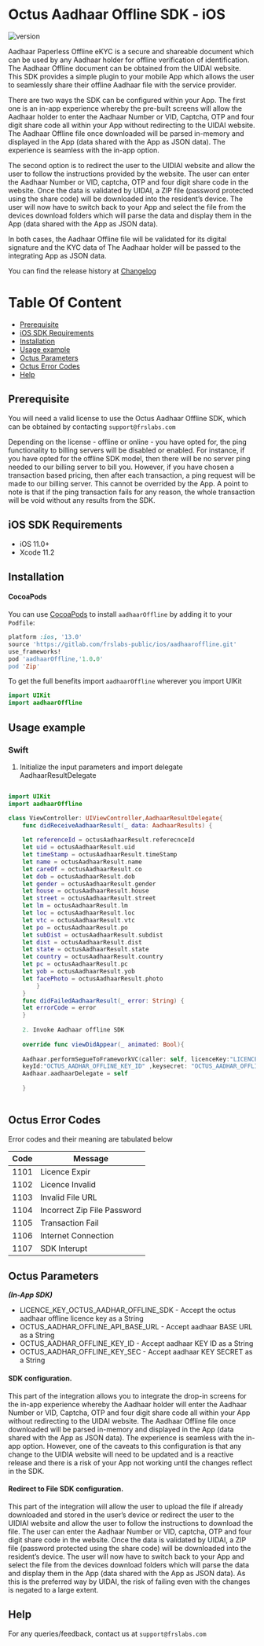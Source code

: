 # Octus Aadhaar Offline SDK - iOS
![version](https://img.shields.io/badge/version-v1.0.0-blue)

Aadhaar Paperless Offline eKYC is a secure and shareable document which can be used by any Aadhaar holder for offline verification of identification. The Aadhaar Offline document can be obtained from the UIDAI website. This SDK provides a simple plugin to your mobile App which allows the user to seamlessly share their offline Aadhaar file with the service provider. 


There are two ways the SDK can be configured within your App. The first one is an in-app experience whereby the pre-built screens will allow the Aadhaar holder to enter the Aadhaar Number or VID, Captcha, OTP and four digit share code all within your App without redirecting to the UIDAI website. The Aadhaar Offline file once downloaded will be parsed in-memory and displayed in the App (data shared with the App as JSON data). The experience is seamless with the in-app option.


The second option is to redirect the user to the UIDIAI website and allow the user to follow the instructions provided by the website. The user can enter the Aadhaar Number or VID, captcha, OTP and four digit share code in the website. Once the data is validated by UIDAI, a ZIP file (password protected using the share code) will be downloaded into the resident’s device. The user will now have to switch back to your App and select the file from the devices download folders which will parse the data and display them in the App (data shared with the App as JSON data). 


In both cases, the Aadhaar Offline file will be validated for its digital signature and the KYC data of The Aadhaar holder will be passed to the integrating App as JSON data.

You can find the release history at [Changelog](CHANGELOG.md)

# Table Of Content
- [Prerequisite](#prerequisite)
- [iOS SDK Requirements](#requirements)
- [Installation](#installation)
- [Usage example](#Usage-example)
- [Octus Parameters](#octus-parameters)
- [Octus Error Codes](#octus-error-codes)
- [Help](#help)

## Prerequisite


You will need a valid license to use the Octus Aadhaar Offline SDK, which can be obtained by contacting `support@frslabs.com` 

Depending on the license - offline or online - you have opted for, the ping functionality to billing servers will be disabled or enabled. For instance, if you have opted for the offline SDK model, then there will be no server ping needed to our billing server to bill you. However, if you have chosen a transaction based pricing, then after each transaction, a ping request will be made to our billing server. This cannot be overrided by the App. A point to note is that if the ping transaction fails for any reason, the whole transaction will be void without any results from the SDK.


## iOS SDK Requirements

- iOS 11.0+
- Xcode 11.2


## Installation

#### CocoaPods
You can use [CocoaPods](http://cocoapods.org/) to install `aadhaarOffline` by adding it to your `Podfile`:

```ruby
platform :ios, '13.0'
source 'https://gitlab.com/frslabs-public/ios/aadhaaroffline.git'
use_frameworks!
pod 'aadhaarOffline,'1.0.0'
pod 'Zip'
```

To get the full benefits import `aadhaarOffline` wherever you import UIKit

``` swift
import UIKit
import aadhaarOffline
```


## Usage example

### Swift

1. Initialize the input parameters and import delegate AadhaarResultDelegate
```swift

import UIKit
import aadhaarOffline

class ViewController: UIViewController,AadhaarResultDelegate{
    func didReceiveAadhaarResult(_ data: AadhaarResults) {
       
    let referenceId = octusAadhaarResult.referecnceId
    let uid = octusAadhaarResult.uid
    let timeStamp = octusAadhaarResult.timeStamp
    let name = octusAadhaarResult.name
    let careOf = octusAadhaarResult.co
    let dob = octusAadhaarResult.dob
    let gender = octusAadhaarResult.gender
    let house = octusAadhaarResult.house
    let street = octusAadhaarResult.street
    let lm = octusAadhaarResult.lm
    let loc = octusAadhaarResult.loc
    let vtc = octusAadhaarResult.vtc
    let po = octusAadhaarResult.po
    let subDist = octusAadhaarResult.subdist
    let dist = octusAadhaarResult.dist
    let state = octusAadhaarResult.state
    let country = octusAadhaarResult.country
    let pc = octusAadhaarResult.pc
    let yob = octusAadhaarResult.yob
    let facePhoto = octusAadhaarResult.photo
        }
    }
    func didFailedAadhaarResult(_ error: String) {
    let errorCode = error
    }
    
    2. Invoke Aadhaar offline SDK
   
    override func viewDidAppear(_ animated: Bool){
   
    Aadhaar.performSegueToFrameworkVC(caller: self, licenceKey:"LICENCE_KEY_OCTUS_AADHAR_OFFLINE_SDK",baseUrl:"OCTUS_AADHAR_OFFLINE_API_BASE_URL",
    keyId:"OCTUS_AADHAR_OFFLINE_KEY_ID" ,keysecret: "OCTUS_AADHAR_OFFLINE_KEY_SEC")
    Aadhaar.aadhaarDelegate = self
    
    }
   
```

## Octus Error Codes

Error codes and their meaning are tabulated below

| Code          | Message              |
| ------------- | ------------------- |
| 1101  |  Licence Expir          |
| 1102  |  Licence Invalid            |
| 1103  | Invalid File URL            |
| 1104  | Incorrect Zip  File Password    |
| 1105  | Transaction Fail         |
| 1106  | Internet Connection        |
| 1107  | SDK Interupt        |


## Octus Parameters
   
***(In-App SDK)***

- LICENCE_KEY_OCTUS_AADHAR_OFFLINE_SDK - Accept the octus aadhaar offline licence key as a String
- OCTUS_AADHAR_OFFLINE_API_BASE_URL - Accept aadhaar BASE URL as a String
- OCTUS_AADHAR_OFFLINE_KEY_ID - Accept aadhaar KEY ID as a String
- OCTUS_AADHAR_OFFLINE_KEY_SEC -  Accept aadhaar KEY SECRET as a String


#### SDK configuration. 

This part of the integration allows you to integrate the drop-in screens for the in-app experience whereby the Aadhaar holder will enter the Aadhaar Number or VID, Captcha, OTP and four digit share code all within your App without redirecting to the UIDAI website. The Aadhaar Offline file once downloaded will be parsed in-memory and displayed in the App (data shared with the App as JSON data). The experience is seamless with the in-app option. However, one of the caveats to this configuration is that any change to the UIDIA website will need to be updated and is a reactive release and there is a risk of your App not working until the changes reflect in the SDK.


#### Redirect to File SDK configuration. 

This part of the integration will allow the user to upload the file if already downloaded and stored in the user’s device or redirect the user to the UIDIAI website and allow the user to follow the instructions to download the file. The user can enter the Aadhaar Number or VID, captcha, OTP and four digit share code in the website. Once the data is validated by UIDAI, a ZIP file (password protected using the share code) will be downloaded into the resident’s device. The user will now have to switch back to your App and select the file from the devices download folders which will parse the data and display them in the App (data shared with the App as JSON data). As this is the preferred way by UIDAI, the risk of failing even with the changes is negated to a large extent.


## Help
For any queries/feedback, contact us at `support@frslabs.com` 
